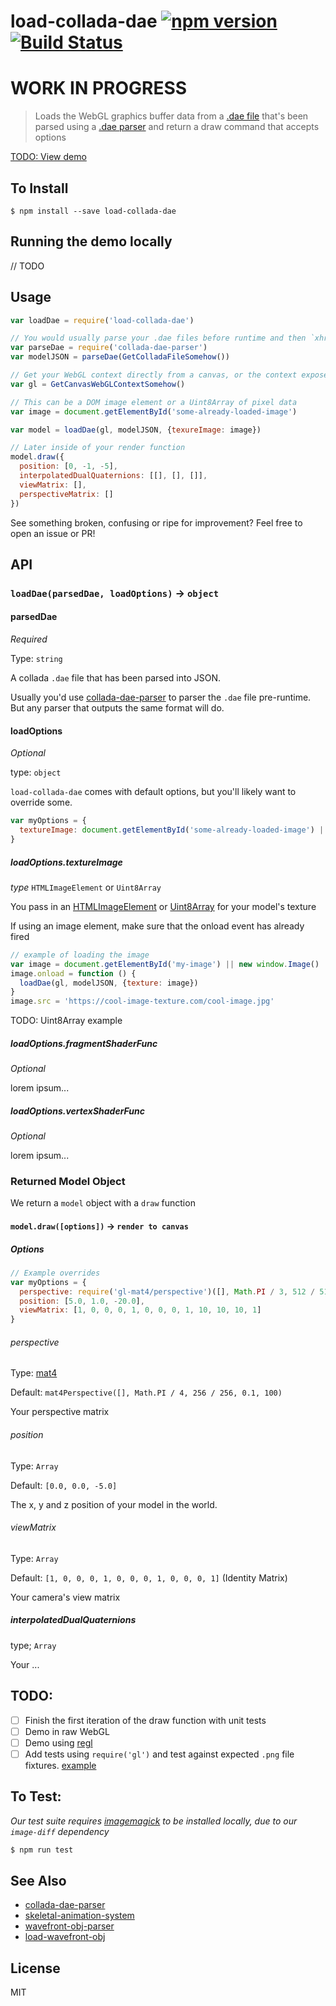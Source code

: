 load-collada-dae [![npm version](https://badge.fury.io/js/load-collada-dae.svg)](http://badge.fury.io/js/load-collada-dae) [![Build Status](https://travis-ci.org/chinedufn/load-collada-dae.svg?branch=master)](https://travis-ci.org/chinedufn/load-collada-dae)
====================

WORK IN PROGRESS
================

> Loads the WebGL graphics buffer data from a [.dae file](https://en.wikipedia.org/wiki/COLLADA) that's been parsed using a [.dae parser](https://github.com/chinedufn/collada-dae-parser) and return a draw command that accepts options

[TODO: View demo]()

## To Install

```
$ npm install --save load-collada-dae
```

## Running the demo locally

// TODO

## Usage

```js
var loadDae = require('load-collada-dae')

// You would usually parse your .dae files before runtime and then `xhr` GET request the pre-parsed JSON
var parseDae = require('collada-dae-parser')
var modelJSON = parseDae(GetColladaFileSomehow())

// Get your WebGL context directly from a canvas, or the context exposed by your favorite library / framework
var gl = GetCanvasWebGLContextSomehow()

// This can be a DOM image element or a Uint8Array of pixel data
var image = document.getElementById('some-already-loaded-image')

var model = loadDae(gl, modelJSON, {texureImage: image})

// Later inside of your render function
model.draw({
  position: [0, -1, -5],
  interpolatedDualQuaternions: [[], [], []],
  viewMatrix: [],
  perspectiveMatrix: []
})
```

See something broken, confusing or ripe for improvement? Feel free to open an issue or PR!

## API

### `loadDae(parsedDae, loadOptions)` -> `object`

#### parsedDae

*Required*

Type: `string`

A collada `.dae` file that has been parsed into JSON.

Usually you'd use [collada-dae-parser](https://github.com/collada-dae-parser) to parser the `.dae` file pre-runtime.
But any parser that outputs the same format will do.

#### loadOptions

*Optional*

type: `object`

`load-collada-dae` comes with default options, but you'll likely want to override some.

```js
var myOptions = {
  textureImage: document.getElementById('some-already-loaded-image') || new Uint8Array([255, 0, 0, 255])
}
```

##### loadOptions.textureImage

*type* `HTMLImageElement` or `Uint8Array`

You pass in an [HTMLImageElement](https://developer.mozilla.org/en-US/docs/Web/API/HTMLImageElement) or [Uint8Array](https://developer.mozilla.org/en-US/docs/Web/JavaScript/Reference/Global_Objects/Uint8Array) for your model's texture

If using an image element, make sure that the onload event has already fired

```js
// example of loading the image
var image = document.getElementById('my-image') || new window.Image()
image.onload = function () {
  loadDae(gl, modelJSON, {texture: image})
}
image.src = 'https://cool-image-texture.com/cool-image.jpg'
```

TODO: Uint8Array example

##### loadOptions.fragmentShaderFunc

*Optional*

lorem ipsum...

##### loadOptions.vertexShaderFunc

*Optional*

lorem ipsum...

### Returned Model Object

We return a `model` object with a `draw` function

#### `model.draw([options])` -> `render to canvas`

##### Options

```js
// Example overrides
var myOptions = {
  perspective: require('gl-mat4/perspective')([], Math.PI / 3, 512 / 512, 0.1, 30),
  position: [5.0, 1.0, -20.0],
  viewMatrix: [1, 0, 0, 0, 1, 0, 0, 0, 1, 10, 10, 10, 1]
}
```

###### perspective

Type: [mat4](https://github.com/stackgl/gl-mat4)

Default: `mat4Perspective([], Math.PI / 4, 256 / 256, 0.1, 100)`

Your perspective matrix

###### position

Type: `Array`

Default: `[0.0, 0.0, -5.0]`

The x, y and z position of your model in the world.

###### viewMatrix

Type: `Array`

Default: `[1, 0, 0, 0, 1, 0, 0, 0, 1, 0, 0, 0, 1]` (Identity Matrix)

Your camera's view matrix

##### interpolatedDualQuaternions

type; `Array`

Your ...

## TODO:

- [ ] Finish the first iteration of the draw function with unit tests
- [ ] Demo in raw WebGL
- [ ] Demo using [regl](https://github.com/mikolalysenko/regl)
- [ ] Add tests using `require('gl')` and test against expected `.png` file fixtures. [example](https://github.com/msfeldstein/interactive-shader-format-js/blob/v2/tests/renderer-test.js)

## To Test:

*Our test suite requires [imagemagick](http://www.imagemagick.org/script/index.php) to be installed locally, due to our `image-diff` dependency*

```sh
$ npm run test
```

## See Also

- [collada-dae-parser](https://github.com/chinedufn/collada-dae-parser)
- [skeletal-animation-system](https://github.com/chinedufn/skeletal-animation-system)
- [wavefront-obj-parser](https://github.com/chinedufn/wavefront-obj-parser)
- [load-wavefront-obj](https://github.com/chinedufn/load-wavefront-obj)

## License

MIT
